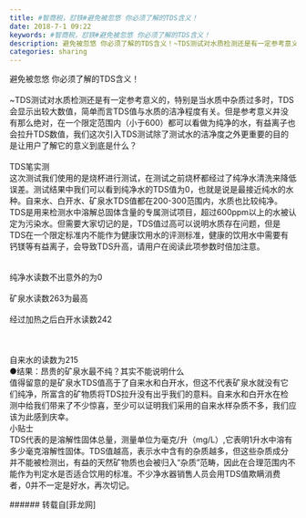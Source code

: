 ```yaml
---
title: #智商税，怼铁#避免被忽悠 你必须了解的TDS含义！
date: 2018-7-1 09:22
keywords: #智商税，怼铁#避免被忽悠 你必须了解的TDS含义！
description: 避免被忽悠 你必须了解的TDS含义！~TDS测试对水质检测还是有一定参考意义的，特别是当水质中杂质过多时，TDS会显示出较大数值，简单而言TDS值与水质的洁净程度有关。但是参考意义并没有那么绝对，在一个限定范围内（小于600）都可以看做为纯净的水，有益离子也会拉升TDS数值，我们这次引入TDS测试除了测试水的洁净度之外更重要的目的是让用户了解它的意义到底是什么？TDS笔实测这次测试我们使用的是烧杯进行测试，在测试之前烧杯都经过了纯净水清洗来降低误差。测试结果中我们可以看到纯净水的TDS值为0，也就是说是最接近纯水的水种。自来水、白开水、矿泉水TDS值都在200-300范围内，水质也比较纯净。TDS是用来检测水中溶解总固体含量的专属测试项目，超过600ppm以上的水被认定为污染水。但需要大家切记的是，TDS值过高可以说明水质存在问题，但是TDS在一个限定标准内不能作为健康饮用水的评测标准，健康的饮用水中需要有钙镁等有益离子，会导致TDS升高，请用户在阅读此项参数时倍加注意。纯净水读数不出意外的为0矿泉水读数263为最高经过加热之后白开水读数242自来水的读数为215●结果：昂贵的矿泉水最不纯？其实不能说明什么值得留意的是矿泉水TDS值高于了自来水和白开水，但这不代表矿泉水就没有它们纯净，所富含的矿物质将TDS拉升没有出乎我们的意料。自来水和白开水在检测中给我们带来了不少惊喜，至少可以证明我们采用的自来水样杂质不多，我们应该为此感到庆幸。小贴士TDS代表的是溶解性固体总量，测量单位为毫克/升（mg/L）,它表明1升水中溶有多少毫克溶解性固体。TDS值越高，表示水中含有的杂质越多，但这些杂质成分并不能被检测出，有益的天然矿物质也会被归入“杂质”范畴，因此在合理范围内不能作为判定水是否适合饮用的标准。不少净水器销售人员会用TDS值欺瞒消费者，0并不一定是好水，再次切记。
categories: sharing
---
```

<td class="t_f" id="postmessage_1467756">

避免被忽悠 你必须了解的TDS含义！<br/>
<br/>
~TDS测试对水质检测还是有一定参考意义的，特别是当水质中杂质过多时，TDS会显示出较大数值，简单而言TDS值与水质的洁净程度有关。但是参考意义并没有那么绝对，在一个限定范围内（小于600）都可以看做为纯净的水，有益离子也会拉升TDS数值，我们这次引入TDS测试除了测试水的洁净度之外更重要的目的是让用户了解它的意义到底是什么？<br/>
<br/>
<img alt="" border="0" class="zoom" data-cf-modified-aa924cea22ebb04cc831b75a-="" file="http://www.flw.ph/data/appbyme/upload/image/201807/01/znBqs5bf5KLO.jpg" id="aimg_UoDM3" lazyloadthumb="1" onclick="" onmouseover="" src="http://www.flw.ph/data/appbyme/upload/image/201807/01/znBqs5bf5KLO.jpg"/><br/>
TDS笔实测<br/>
这次测试我们使用的是烧杯进行测试，在测试之前烧杯都经过了纯净水清洗来降低误差。测试结果中我们可以看到纯净水的TDS值为0，也就是说是最接近纯水的水种。自来水、白开水、矿泉水TDS值都在200-300范围内，水质也比较纯净。<br/>
TDS是用来检测水中溶解总固体含量的专属测试项目，超过600ppm以上的水被认定为污染水。但需要大家切记的是，TDS值过高可以说明水质存在问题，但是TDS在一个限定标准内不能作为健康饮用水的评测标准，健康的饮用水中需要有钙镁等有益离子，会导致TDS升高，请用户在阅读此项参数时倍加注意。<br/>
<br/>
<br/>
<img alt="" border="0" class="zoom" data-cf-modified-aa924cea22ebb04cc831b75a-="" file="http://www.flw.ph/data/appbyme/upload/image/201807/01/qeDzaaNxlGI8.jpg" id="aimg_q9tjB" lazyloadthumb="1" onclick="" onmouseover="" src="http://www.flw.ph/data/appbyme/upload/image/201807/01/qeDzaaNxlGI8.jpg"/><br/>
纯净水读数不出意外的为0<br/>
<br/>
<img alt="" border="0" class="zoom" data-cf-modified-aa924cea22ebb04cc831b75a-="" file="http://www.flw.ph/data/appbyme/upload/image/201807/01/m6sOX2RzJpP6.jpg" id="aimg_A95Jv" lazyloadthumb="1" onclick="" onmouseover="" src="http://www.flw.ph/data/appbyme/upload/image/201807/01/m6sOX2RzJpP6.jpg"/><br/>
矿泉水读数263为最高<br/>
<br/>
<img alt="" border="0" class="zoom" data-cf-modified-aa924cea22ebb04cc831b75a-="" file="http://www.flw.ph/data/appbyme/upload/image/201807/01/Twoz2vKGZeia.jpg" id="aimg_DKrMQ" lazyloadthumb="1" onclick="" onmouseover="" src="http://www.flw.ph/data/appbyme/upload/image/201807/01/Twoz2vKGZeia.jpg"/><br/>
经过加热之后白开水读数242<br/>
<br/>
<br/>
<br/>
自来水的读数为215<br/>
●结果：昂贵的矿泉水最不纯？其实不能说明什么<br/>
值得留意的是矿泉水TDS值高于了自来水和白开水，但这不代表矿泉水就没有它们纯净，所富含的矿物质将TDS拉升没有出乎我们的意料。自来水和白开水在检测中给我们带来了不少惊喜，至少可以证明我们采用的自来水样杂质不多，我们应该为此感到庆幸。<br/>
小贴士<br/>
TDS代表的是溶解性固体总量，测量单位为毫克/升（mg/L）,它表明1升水中溶有多少毫克溶解性固体。TDS值越高，表示水中含有的杂质越多，但这些杂质成分并不能被检测出，有益的天然矿物质也会被归入“杂质”范畴，因此在合理范围内不能作为判定水是否适合饮用的标准。不少净水器销售人员会用TDS值欺瞒消费者，0并不一定是好水，再次切记。<br/>
<img alt="" border="0" class="zoom" data-cf-modified-aa924cea22ebb04cc831b75a-="" file="http://www.flw.ph//mobcent//app/data/phiz/default/40.png" id="aimg_Ktiex" lazyloadthumb="1" onclick="" onmouseover="" src="http://www.flw.ph//mobcent//app/data/phiz/default/40.png"/><img alt="" border="0" class="zoom" data-cf-modified-aa924cea22ebb04cc831b75a-="" file="http://www.flw.ph//mobcent//app/data/phiz/default/40.png" id="aimg_y7kmC" lazyloadthumb="1" onclick="" onmouseover="" src="http://www.flw.ph//mobcent//app/data/phiz/default/40.png"/><img alt="" border="0" class="zoom" data-cf-modified-aa924cea22ebb04cc831b75a-="" file="http://www.flw.ph//mobcent//app/data/phiz/default/40.png" id="aimg_Znio6" lazyloadthumb="1" onclick="" onmouseover="" src="http://www.flw.ph//mobcent//app/data/phiz/default/40.png"/><img alt="" border="0" class="zoom" data-cf-modified-aa924cea22ebb04cc831b75a-="" file="http://www.flw.ph//mobcent//app/data/phiz/default/10.png" id="aimg_Y0RXp" lazyloadthumb="1" onclick="" onmouseover="" src="http://www.flw.ph//mobcent//app/data/phiz/default/10.png"/><img alt="" border="0" class="zoom" data-cf-modified-aa924cea22ebb04cc831b75a-="" file="http://www.flw.ph//mobcent//app/data/phiz/default/10.png" id="aimg_HtsK2" lazyloadthumb="1" onclick="" onmouseover="" src="http://www.flw.ph//mobcent//app/data/phiz/default/10.png"/><img alt="" border="0" class="zoom" data-cf-modified-aa924cea22ebb04cc831b75a-="" file="http://www.flw.ph//mobcent//app/data/phiz/default/10.png" id="aimg_voE3G" lazyloadthumb="1" onclick="" onmouseover="" src="http://www.flw.ph//mobcent//app/data/phiz/default/10.png"/><br/>
</td>
###### 转载自[菲龙网]